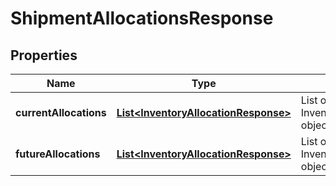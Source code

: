 
# ShipmentAllocationsResponse

## Properties
Name | Type | Description | Notes
------------ | ------------- | ------------- | -------------
**currentAllocations** | [**List&lt;InventoryAllocationResponse&gt;**](InventoryAllocationResponse.md) | List of InventoryAllocationResponse objects |  [optional]
**futureAllocations** | [**List&lt;InventoryAllocationResponse&gt;**](InventoryAllocationResponse.md) | List of InventoryAllocationResponse objects |  [optional]



